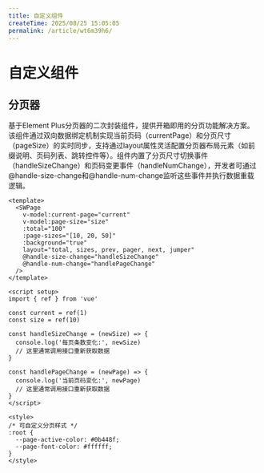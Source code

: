 ```yaml
---
title: 自定义组件
createTime: 2025/08/25 15:05:05
permalink: /article/wt6m39h6/
---
```

# 自定义组件

<!-- @include: introduction_com.md -->

## 分页器

基于Element Plus分页器的二次封装组件，提供开箱即用的分页功能解决方案。该组件通过双向数据绑定机制实现当前页码（currentPage）和分页尺寸（pageSize）的实时同步，支持通过layout属性灵活配置分页器布局元素（如前缀说明、页码列表、跳转控件等）。组件内置了分页尺寸切换事件（handleSizeChange）和页码变更事件（handleNumChange），开发者可通过@handle-size-change和@handle-num-change监听这些事件并执行数据重载逻辑。

<UsingPage></UsingPage>

```vue
<template>
  <SWPage
    v-model:current-page="current"
    v-model:page-size="size"
    :total="100"
    :page-sizes="[10, 20, 50]"
    :background="true"
    layout="total, sizes, prev, pager, next, jumper"
    @handle-size-change="handleSizeChange"
    @handle-num-change="handlePageChange"
  />
</template>

<script setup>
import { ref } from 'vue'

const current = ref(1)
const size = ref(10)

const handleSizeChange = (newSize) => {
  console.log('每页条数变化:', newSize)
  // 这里通常调用接口重新获取数据
}

const handlePageChange = (newPage) => {
  console.log('当前页码变化:', newPage)
  // 这里通常调用接口重新获取数据
}
</script>

<style>
/* 可自定义分页样式 */
:root {
  --page-active-color: #0b448f;
  --page-font-color: #ffffff;
}
</style>
```

<!-- @include: FLYButton.md --> 

<!-- @include: FLYModal.md -->

<!--- @include: FLYPage.md -->

<!-- @include: FLYSwitchLang.md -->

<!--- @include: FLYTable.md -->



